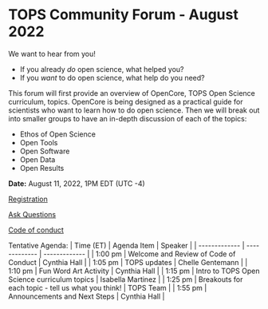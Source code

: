# TOPS Community Forum - August 2022

 We want to hear from you! 
 - If you already *do* open science, what helped you? 
 - If you *want* to do open science, what help do you need? 
 
This forum will first provide an overview of OpenCore, TOPS Open Science curriculum, topics. OpenCore is being designed as a practical guide for scientists who want to learn how to do open science.
Then we will break out into smaller groups to have an in-depth discussion of each of the topics: 
- Ethos of Open Science 
- Open Tools
- Open Software 
- Open Data
- Open Results

**Date:** August 11, 2022, 1PM EDT (UTC -4)

[Registration](https://go.nasa.gov/3PFGGWo)

[Ask Questions](https://nasa.cnf.io/sessions/kzbb/#!/dashboard)

[Code of conduct](../Community_Forums/code_of_conduct.md)

Tentative Agenda:
| Time (ET) | Agenda Item | Speaker |
| ------------- | ------------- | ------------- |
| 1:00 pm | Welcome and Review of Code of Conduct | Cynthia Hall |
| 1:05 pm | TOPS updates  | Chelle Gentemann |
| 1:10 pm | Fun Word Art Activity | Cynthia Hall |
| 1:15 pm | Intro to TOPS Open Science curriculum topics | Isabella Martinez |
| 1:25 pm | Breakouts for each topic - tell us what you think! | TOPS Team |
| 1:55 pm | Announcements and Next Steps | Cynthia Hall |
